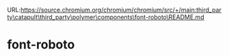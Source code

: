 URL:https://source.chromium.org/chromium/chromium/src/+/main:third_party\catapult\third_party\polymer\components\font-roboto\README.md
# font-roboto
